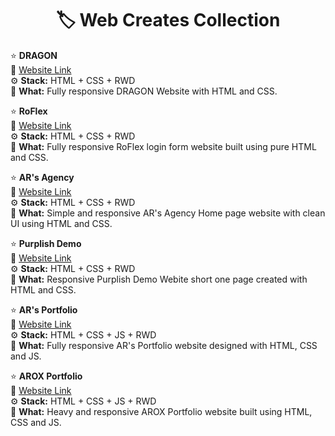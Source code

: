 **<h1 align="center">🏷️ Web Creates Collection</h1>**

⭐ **DRAGON**<br>
🔗 [Website Link](https://dragon-ar.netlify.app/)<br>
⚙️ **Stack:** HTML + CSS + RWD<br>
📝 **What:** Fully responsive DRAGON Website with HTML and CSS.
<br>

⭐ **RoFlex**<br>
🔗 [Website Link](https://roflex-login.netlify.app/)<br>
⚙️ **Stack:** HTML + CSS + RWD<br>
📝 **What:** Fully responsive RoFlex login form website built using pure HTML and CSS.
<br>

⭐ **AR's Agency**<br>
🔗 [Website Link](https://ar-agency.netlify.app/)<br>
⚙️ **Stack:** HTML + CSS + RWD<br>
📝 **What:** Simple and responsive AR's Agency Home page website with clean UI using HTML and CSS.
<br>

⭐ **Purplish Demo**<br>
🔗 [Website Link](https://purplish-web-demo.netlify.app/)<br>
⚙️ **Stack:** HTML + CSS + RWD<br>
📝 **What:** Responsive Purplish Demo Webite short one page created with HTML and CSS.
<br>

⭐ **AR's Portfolio**<br>
🔗 [Website Link](https://ar-portfolio-demo.netlify.app/)<br>
⚙️ **Stack:** HTML + CSS + JS + RWD<br>
📝 **What:** Fully responsive AR's Portfolio website designed with HTML, CSS and JS.
<br>

⭐ **AROX Portfolio**<br>
🔗 [Website Link](https://arox-portfolio.netlify.app/)<br>
⚙️ **Stack:** HTML + CSS + JS + RWD<br>
📝 **What:** Heavy and responsive AROX Portfolio website built using HTML, CSS and JS.
<br>
